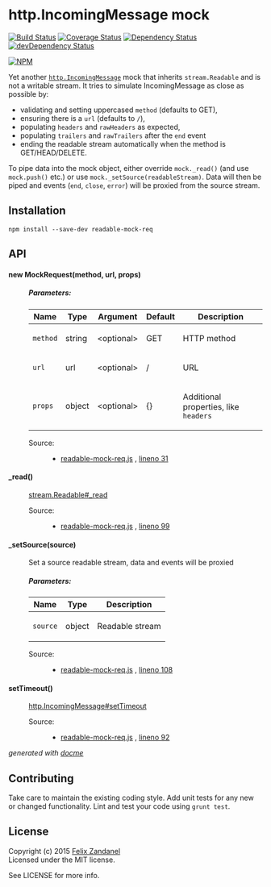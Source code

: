 # http.IncomingMessage mock

[![Build Status](https://travis-ci.org/fza/readable-mock-req.svg)](https://travis-ci.org/fza/readable-mock-req) [![Coverage Status](https://coveralls.io/repos/fza/readable-mock-req/badge.svg?branch=master)](https://coveralls.io/r/fza/readable-mock-req?branch=master) [![Dependency Status](https://david-dm.org/fza/readable-mock-req.svg)](https://david-dm.org/fza/readable-mock-req) [![devDependency Status](https://david-dm.org/fza/readable-mock-req/dev-status.svg)](https://david-dm.org/fza/readable-mock-req#info=devDependencies)

[![NPM](https://nodei.co/npm/readable-mock-req.png)](https://npmjs.org/package/readable-mock-req)

Yet another [`http.IncomingMessage`](https://nodejs.org/api/http.html#http_http_incomingmessage) mock that inherits `stream.Readable` and is not a writable stream. It tries to simulate IncomingMessage as close as possible by:

* validating and setting uppercased `method` (defaults to GET),
* ensuring there is a `url` (defaults to `/`),
* populating `headers` and `rawHeaders` as expected,
* populating `trailers` and `rawTrailers` after the `end` event
* ending the readable stream automatically when the method is GET/HEAD/DELETE.

To pipe data into the mock object, either override `mock._read()` (and use `mock.push()` etc.) or use `mock._setSource(readableStream)`. Data will then be piped and events (`end`, `close`, `error`) will be proxied from the source stream.

## Installation

```shell
npm install --save-dev readable-mock-req
```

## API

<!-- START docme generated API please keep comment here to allow auto update -->
<!-- DON'T EDIT THIS SECTION, INSTEAD RE-RUN docme TO UPDATE -->

<div>
<div class="jsdoc-githubify">
<section>
<article>
<div class="container-overview">
<dt>
<h4 class="name" id="MockRequest"><span class="type-signature"></span>new MockRequest<span class="signature">(<span class="optional">method</span>, <span class="optional">url</span>, <span class="optional">props</span>)</span><span class="type-signature"></span></h4>
</dt>
<dd>
<h5>Parameters:</h5>
<table class="params">
<thead>
<tr>
<th>Name</th>
<th>Type</th>
<th>Argument</th>
<th>Default</th>
<th class="last">Description</th>
</tr>
</thead>
<tbody>
<tr>
<td class="name"><code>method</code></td>
<td class="type">
<span class="param-type">string</span>
</td>
<td class="attributes">
&lt;optional><br>
</td>
<td class="default">
GET
</td>
<td class="description last"><p>HTTP method</p></td>
</tr>
<tr>
<td class="name"><code>url</code></td>
<td class="type">
<span class="param-type">url</span>
</td>
<td class="attributes">
&lt;optional><br>
</td>
<td class="default">
/
</td>
<td class="description last"><p>URL</p></td>
</tr>
<tr>
<td class="name"><code>props</code></td>
<td class="type">
<span class="param-type">object</span>
</td>
<td class="attributes">
&lt;optional><br>
</td>
<td class="default">
{}
</td>
<td class="description last"><p>Additional properties, like <code>headers</code></p></td>
</tr>
</tbody>
</table>
<dl class="details">
<dt class="tag-source">Source:</dt>
<dd class="tag-source"><ul class="dummy">
<li>
<a href="https://github.com/fza/readable-mock-req/blob/master/readable-mock-req.js">readable-mock-req.js</a>
<span>, </span>
<a href="https://github.com/fza/readable-mock-req/blob/master/readable-mock-req.js#L31">lineno 31</a>
</li>
</ul></dd>
</dl>
</dd>
</div>
<dl>
<dt>
<h4 class="name" id="_read"><span class="type-signature"></span>_read<span class="signature">()</span><span class="type-signature"></span></h4>
</dt>
<dd>
<div class="description">
<p><a href="https://nodejs.org/api/stream.html#stream_readable_read_size_1">stream.Readable#_read</a></p>
</div>
<dl class="details">
<dt class="tag-source">Source:</dt>
<dd class="tag-source"><ul class="dummy">
<li>
<a href="https://github.com/fza/readable-mock-req/blob/master/readable-mock-req.js">readable-mock-req.js</a>
<span>, </span>
<a href="https://github.com/fza/readable-mock-req/blob/master/readable-mock-req.js#L99">lineno 99</a>
</li>
</ul></dd>
</dl>
</dd>
<dt>
<h4 class="name" id="_setSource"><span class="type-signature"></span>_setSource<span class="signature">(source)</span><span class="type-signature"></span></h4>
</dt>
<dd>
<div class="description">
<p>Set a source readable stream, data and events will be proxied</p>
</div>
<h5>Parameters:</h5>
<table class="params">
<thead>
<tr>
<th>Name</th>
<th>Type</th>
<th class="last">Description</th>
</tr>
</thead>
<tbody>
<tr>
<td class="name"><code>source</code></td>
<td class="type">
<span class="param-type">object</span>
</td>
<td class="description last"><p>Readable stream</p></td>
</tr>
</tbody>
</table>
<dl class="details">
<dt class="tag-source">Source:</dt>
<dd class="tag-source"><ul class="dummy">
<li>
<a href="https://github.com/fza/readable-mock-req/blob/master/readable-mock-req.js">readable-mock-req.js</a>
<span>, </span>
<a href="https://github.com/fza/readable-mock-req/blob/master/readable-mock-req.js#L108">lineno 108</a>
</li>
</ul></dd>
</dl>
</dd>
<dt>
<h4 class="name" id="setTimeout"><span class="type-signature"></span>setTimeout<span class="signature">()</span><span class="type-signature"></span></h4>
</dt>
<dd>
<div class="description">
<p><a href="https://nodejs.org/api/http.html#http_message_settimeout_msecs_callback">http.IncomingMessage#setTimeout</a></p>
</div>
<dl class="details">
<dt class="tag-source">Source:</dt>
<dd class="tag-source"><ul class="dummy">
<li>
<a href="https://github.com/fza/readable-mock-req/blob/master/readable-mock-req.js">readable-mock-req.js</a>
<span>, </span>
<a href="https://github.com/fza/readable-mock-req/blob/master/readable-mock-req.js#L92">lineno 92</a>
</li>
</ul></dd>
</dl>
</dd>
</dl>
</article>
</section>
</div>

*generated with [docme](https://github.com/thlorenz/docme)*
</div>
<!-- END docme generated API please keep comment here to allow auto update -->

## Contributing

Take care to maintain the existing coding style. Add unit tests for any new or changed functionality. Lint and test your code using `grunt test`.

## License

Copyright (c) 2015 [Felix Zandanel](mailto:felix@zandanel.me)  
Licensed under the MIT license.

See LICENSE for more info.

